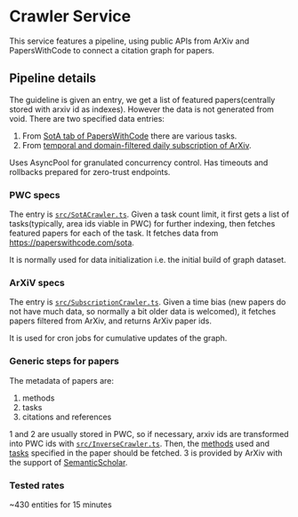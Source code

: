 # Crawler Service

This service features a pipeline, using public APIs from ArXiv and PapersWithCode to connect a citation graph for papers.

## Pipeline details

The guideline is given an entry, we get a list of featured papers(centrally stored with arxiv id as indexes).
However the data is not generated from void. There are two specified data entries:

1. From [SotA tab of PapersWithCode](https://paperswithcode.com/sota) there are various tasks.
2. From [temporal and domain-filtered daily subscription of ArXiv](https://arxiv.org/list/cs.AI/pastweek?skip=293&show=25).

Uses AsyncPool for granulated concurrency control. Has timeouts and rollbacks prepared for zero-trust endpoints.

### PWC specs

The entry is [`src/SotACrawler.ts`](./src/SotACrawler.ts). Given a task count limit, it first gets a list of tasks(typically, area ids viable in PWC) for further indexing, then fetches featured papers for each of the task. It fetches data from https://paperswithcode.com/sota.

It is normally used for data initialization i.e. the initial build of graph dataset.

### ArXiV specs

The entry is [`src/SubscriptionCrawler.ts`](./src/SubscriptionCrawler.ts). Given a time bias (new papers do not have much data, so normally a bit older data is welcomed), it fetches papers filtered from ArXiv, and returns ArXiv paper ids.

It is used for cron jobs for cumulative updates of the graph.

### Generic steps for papers

The metadata of papers are:

1. methods
2. tasks
3. citations and references

1 and 2 are usually stored in PWC, so if necessary, arxiv ids are transformed into PWC ids with [`src/InverseCrawler.ts`](./src/InverseCrawler.ts).
Then, the [methods](./src/MethodCrawler.ts) used and [tasks](./src/TaskCrawler.ts) specified in the paper should be fetched. 3 is provided by ArXiv with the support of [SemanticScholar](https://www.semanticscholar.org/).

### Tested rates

~430 entities for 15 minutes
